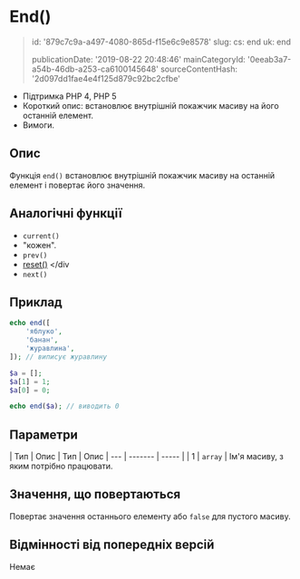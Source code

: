 End()
=====

> id: '879c7c9a-a497-4080-865d-f15e6c9e8578'
> slug:
> 	cs: end
> 	uk: end
> 
> publicationDate: '2019-08-22 20:48:46'
> mainCategoryId: '0eeab3a7-a54b-46db-a253-ca6100145648'
> sourceContentHash: '2d097dd1fae4e4f125d879c92bc2cfbe'

- Підтримка PHP 4, PHP 5
- Короткий опис: встановлює внутрішній покажчик масиву на його останній елемент.
- Вимоги.

Опис
--------------------------

Функція `end()` встановлює внутрішній покажчик масиву на останній елемент і повертає його значення.

Аналогічні функції
--------------------------

- `current()`
- "кожен".
- `prev()`
- <a href="/reset">reset()</a> </div> </div> </div> </div> </div> </div> </div> </div> </div> </div
- `next()`

Приклад
--------------------------

```php
echo end([
    'яблуко',
    'банан',
    'журавлина',
]); // виписує журавлину
```



```php
$a = [];
$a[1] = 1;
$a[0] = 0;

echo end($a); // виводить 0
```

Параметри
--------------------------

| Тип | Опис | Тип | Опис
| --- | ------- | ----- |
| 1 | `array` | Ім'я масиву, з яким потрібно працювати.

Значення, що повертаються
--------------------------

Повертає значення останнього елементу або `false` для пустого масиву.

Відмінності від попередніх версій
--------------------------

Немає
